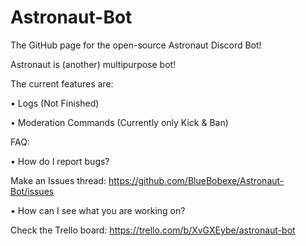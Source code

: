 # Astronaut-Bot
The GitHub page for the open-source Astronaut Discord Bot!


Astronaut is (another) multipurpose bot!


The current features are:

• Logs (Not Finished)

• Moderation Commands (Currently only Kick & Ban)


FAQ:

• How do I report bugs?

Make an Issues thread: https://github.com/BlueBobexe/Astronaut-Bot/issues

• How can I see what you are working on?

Check the Trello board: https://trello.com/b/XvGXEybe/astronaut-bot
